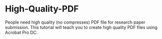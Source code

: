 # High-Quality-PDF
People need high quality (no compresses) PDF file for research paper submission. This tutorial will teach you to create high quality PDF files using Acrobat Pro DC.
